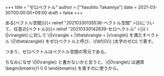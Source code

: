+++
title = "ゼロベクトル"
author = ["Yasuhito Takamiya"]
date = 2021-03-30T00:00:00+09:00
draft = false
+++

ある[ベクトル空間]({{< relref "20210330135536-ヘクトル空間" >}})について、任意の[ベクトル]({{< relref "20210330142839-セロヘクトル" >}}) \\(|v\rangle\\) に対して \\(|v\rangle + |\theta\rangle = |v\rangle\\) を満たすベクトル \\(|\theta\rangle\\) をゼロベクトルと呼び、\\(\bf{0}\\) (太字のゼロ) で表す。

つまり、ゼロベクトルはベクトル空間の零元である。

ちなみになぜ \\(|0\rangle\\) と書かないかと言うと、\\(|0\rangle\\) は通常 \begin{bmatrix}1 \\\\ 0 \end{bmatrix} を表すのに使うから。

